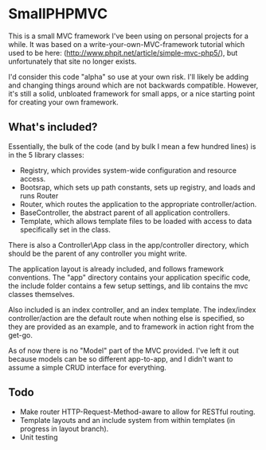 SmallPHPMVC
=============

This is a small MVC framework I've been using on personal projects for a while. It was based on a write-your-own-MVC-framework tutorial which used to be here: (http://www.phpit.net/article/simple-mvc-php5/), but unfortunately that site no longer exists.

I'd consider this code "alpha" so use at your own risk. I'll likely be adding and changing things around which are not backwards compatible. However, it's still a solid, unbloated framework for small apps, or a nice starting point for creating your own framework.

What's included?
----------------

Essentially, the bulk of the code (and by bulk I mean a few hundred lines) is in the 5 library classes:

* Registry, which provides system-wide configuration and resource access.
* Bootsrap, which sets up path constants, sets up registry, and loads and runs Router
* Router, which routes the application to the appropriate controller/action.
* BaseController, the abstract parent of all application controllers.
* Template, which allows template files to be loaded with access to data specifically set in the class.

There is also a Controller\App class in the app/controller directory, which should be the parent of any controller you might write.

The application layout is already included, and follows framework conventions. The "app" directory contains your application specific code, the include folder contains a few setup settings, and lib contains the mvc classes themselves.

Also included is an index controller, and an index template. The index/index controller/action are the default route when nothing else is specified, so they are provided as an example, and to framework in action right from the get-go.

As of now there is no "Model" part of the MVC provided. I've left it out because models can be so different app-to-app, and I didn't want to assume a simple CRUD interface for everything.

Todo
----

* Make router HTTP-Request-Method-aware to allow for RESTful routing.
* Template layouts and an include system from within templates (in progress in layout branch).
* Unit testing
